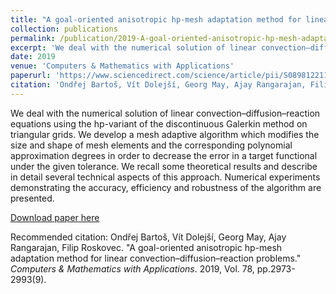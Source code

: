 ```yaml
---
title: "A goal-oriented anisotropic hp-mesh adaptation method for linear convection–diffusion–reaction problems"
collection: publications
permalink: /publication/2019-A-goal-oriented-anisotropic-hp-mesh-adaptation-method-for-linear-convection–diffusion–reaction-problems.md
excerpt: 'We deal with the numerical solution of linear convection–diffusion–reaction equations using the hp-variant of the discontinuous Galerkin method on triangular grids. We develop a mesh adaptive algorithm which modifies the size and shape of mesh elements and the corresponding polynomial approximation degrees in order to decrease the error in a target functional under the given tolerance. We recall some theoretical results and describe in detail several technical aspects of this approach. Numerical experiments demonstrating the accuracy, efficiency and robustness of the algorithm are presented.'
date: 2019
venue: 'Computers & Mathematics with Applications'
paperurl: 'https://www.sciencedirect.com/science/article/pii/S0898122119301774'
citation: 'Ondřej Bartoš, Vít Dolejší, Georg May, Ajay Rangarajan, Filip Roskovec. &quot;A goal-oriented anisotropic hp-mesh adaptation method for linear convection–diffusion–reaction problems.&quot; <i>Computers & Mathematics with Applications</i>. 2019, Vol. 78, pp.2973-2993(9).'
---
```

We deal with the numerical solution of linear convection–diffusion–reaction equations using the hp-variant of the discontinuous Galerkin method on triangular grids. We develop a mesh adaptive algorithm which modifies the size and shape of mesh elements and the corresponding polynomial approximation degrees in order to decrease the error in a target functional under the given tolerance. We recall some theoretical results and describe in detail several technical aspects of this approach. Numerical experiments demonstrating the accuracy, efficiency and robustness of the algorithm are presented.

[Download paper here](https://www.sciencedirect.com/science/article/pii/S0898122119301774)

Recommended citation: Ondřej Bartoš, Vít Dolejší, Georg May, Ajay Rangarajan, Filip Roskovec. &quot;A goal-oriented anisotropic hp-mesh adaptation method for linear convection–diffusion–reaction problems.&quot; <i>Computers & Mathematics with Applications</i>. 2019, Vol. 78, pp.2973-2993(9).